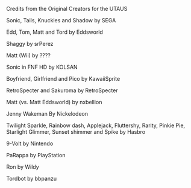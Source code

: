 Credits from the Original Creators for the UTAUS



Sonic, Tails, Knuckles and Shadow by SEGA

Edd, Tom, Matt and Tord by Eddsworld

Shaggy by srPerez

Matt (Wii) by ????

Sonic in FNF HD by KOLSAN

Boyfriend, Girlfriend and Pico by KawaiiSprite

RetroSpecter and Sakuroma by RetroSpecter

Matt (vs. Matt Eddsworld) by nxbellion

Jenny Wakeman By Nickelodeon

Twilight Sparkle, Rainbow dash, Applejack, Fluttershy, Rarity, Pinkie Pie, Starlight Glimmer, Sunset shimmer and Spike by Hasbro

9-Volt by Nintendo

PaRappa by PlayStation

Ron by Wildy

Tordbot by bbpanzu
